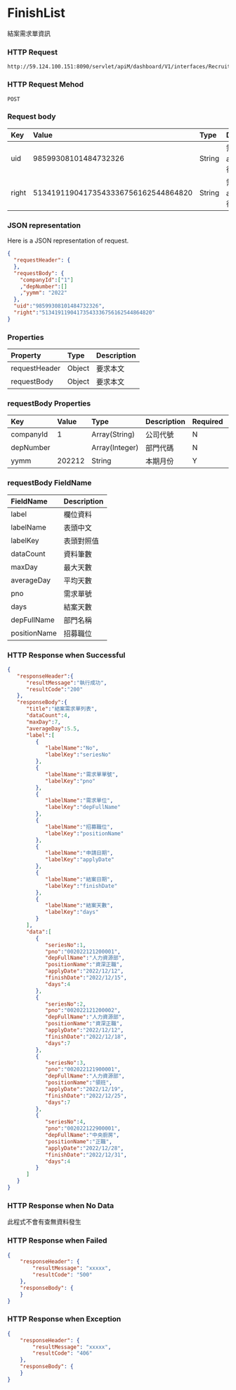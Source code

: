 # FinishList
結案需求單資訊

### HTTP Request
```
http://59.124.100.151:8090/servlet/apiM/dashboard/V1/interfaces/RecruitDays/FinishList
```

### HTTP Request Mehod
```
POST
```

### Request body
| Key | Value | Type | Description |
|:----------|:-------------|:-----|:------------|
| uid | 98599308101484732326 | String | 需透過apiLogin取得
| right | 51341911904173543336756162544864820 | String | 需透過apiLogin取得 |

### JSON representation
Here is a JSON representation of request.
```json
{
  "requestHeader": {
  },
  "requestBody": {
    "companyId":["1"]
    ,"depNumber":[]
    ,"yymm": "2022"
  },
  "uid":"98599308101484732326",
  "right":"51341911904173543336756162544864820"
}
```

### Properties
| Property | Type | Description |
|:---------|:-----|:------------|
| requestHeader | Object | 要求本文 |
| requestBody | Object | 要求本文 |

### requestBody Properties
| Key | Value | Type | Description | Required | Format |
|:----------|:-------------|:-----|:------------|:------------|:------------|
| companyId | 1 | Array(String) | 公司代號 | N | n/a |
| depNumber |  | Array(Integer) | 部門代碼 | N | n/a |
| yymm | 202212 | String | 本期月份 | Y | YYYYmm |


### requestBody FieldName
| FieldName | Description |
|:----------|:-------------|
| label | 欄位資料 |
| labelName | 表頭中文 |
| labelKey | 表頭對照值 |
| dataCount | 資料筆數 |
| maxDay | 最大天數 |
| averageDay | 平均天數 |
| pno | 需求單號 |
| days | 結案天數 |
| depFullName | 部門名稱 |
| positionName | 招募職位 |

### HTTP Response when Successful
```json
{
   "responseHeader":{
      "resultMessage":"執行成功",
      "resultCode":"200"
   },
   "responseBody":{
      "title":"結案需求單列表",
      "dataCount":4,
      "maxDay":7,
      "averageDay":5.5,
      "label":[
         {
            "labelName":"No",
            "labelKey":"seriesNo"
         },
         {
            "labelName":"需求單單號",
            "labelKey":"pno"
         },
         {
            "labelName":"需求單位",
            "labelKey":"depFullName"
         },
         {
            "labelName":"招募職位",
            "labelKey":"positionName"
         },
         {
            "labelName":"申請日期",
            "labelKey":"applyDate"
         },
         {
            "labelName":"結案日期",
            "labelKey":"finishDate"
         },
         {
            "labelName":"結案天數",
            "labelKey":"days"
         }
      ],
      "data":[
         {
            "seriesNo":1,
            "pno":"002022121200001",
            "depFullName":"人力資源部",
            "positionName":"資深正職",
            "applyDate":"2022/12/12",
            "finishDate":"2022/12/15",
            "days":4
         },
         {
            "seriesNo":2,
            "pno":"002022121200002",
            "depFullName":"人力資源部",
            "positionName":"資深正職",
            "applyDate":"2022/12/12",
            "finishDate":"2022/12/18",
            "days":7
         },
         {
            "seriesNo":3,
            "pno":"002022121900001",
            "depFullName":"人力資源部",
            "positionName":"領班",
            "applyDate":"2022/12/19",
            "finishDate":"2022/12/25",
            "days":7
         },
         {
            "seriesNo":4,
            "pno":"002022122900001",
            "depFullName":"中央廚房",
            "positionName":"正職",
            "applyDate":"2022/12/28",
            "finishDate":"2022/12/31",
            "days":4
         }
      ]
   }
}
```

### HTTP Response when No Data
此程式不會有查無資料發生

### HTTP Response when Failed
```json
{
    "responseHeader": {
        "resultMessage": "xxxxx",
        "resultCode": "500"
    },
    "responseBody": {
    }
}
```

### HTTP Response when Exception
```json
{
    "responseHeader": {
        "resultMessage": "xxxxx",
        "resultCode": "406"
    },
    "responseBody": {
    }
}
```
